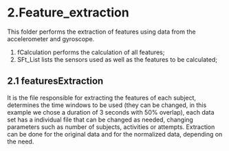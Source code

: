 # **2.Feature_extraction**
This folder performs the extraction of features using data from the accelerometer and gyroscope.
1. fCalculation performs the calculation of all features;
2. SFt_List lists the sensors used as well as the features to be calculated;
## 2.1 featuresExtraction
It is the file responsible for extracting the features of each subject, determines the time windows to be used (they can be changed, in this example we chose a duration of 3 seconds with 50% overlap), each data set has a individual file that can be changed as needed, changing parameters such as number of subjects, activities or attempts.
Extraction can be done for the original data and for the normalized data, depending on the need.
